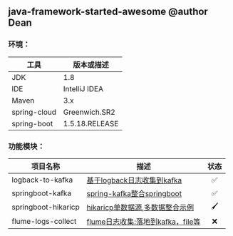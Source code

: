 ## java-framework-started-awesome @author Dean

### 环境：

| 工具    | 版本或描述 |
| ----- | ------------|
| JDK   | 1.8         |
| IDE   | IntelliJ IDEA |
| Maven | 3.x|
| spring-cloud |Greenwich.SR2 |
| spring-boot |1.5.18.RELEASE |

### 功能模块：

| 项目名称| 描述 | 状态
| ---|------------|:---:
| logback-to-kafka| [基于logback日志收集到kafka](logback-to-kafka/README.md)  | ✅
| springboot-kafka| [spring-kafka整合springboot](springboot-kafka/README.md)  | ✅
| springboot-hikaricp| [hikaricp单数据源,多数据整合示例](springboot-hikaricp/README.md)  | 🖌
| flume-logs-collect| [flume日志收集:落地到kafka，file等](flume-logs-collect/README.md)  | ❌
